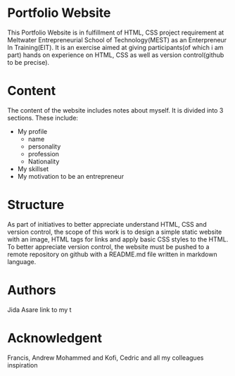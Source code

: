 # Portfolio Website
This Portfolio Website is in fulfillment of HTML, CSS project requirement at Meltwater Entrepreneurial School of Technology(MEST) as an Enterpreneur In Training(EIT). It is an exercise aimed at giving participants(of which i am part) hands on experience on HTML, CSS as well as version control(github to be precise).

# Content
The content of the website includes notes about myself. It is divided into 3 sections. These include:
* My profile
  * name
  * personality 
  * profession 
  * Nationality
 * My skillset
 * My motivation to be an entrepreneur
 
# Structure
As part of initiatives to better appreciate understand HTML, CSS and version control, the scope of this work is to design a simple static website with an image, HTML tags for links and apply basic CSS styles to the HTML. To better appreciate version control, the website must be pushed to a remote repository on github with a README.md file written in markdown language. 
# Authors
Jida Asare
link to my t
# Acknowledgent
Francis, Andrew
Mohammed and Kofi, Cedric and all my colleagues inspiration
